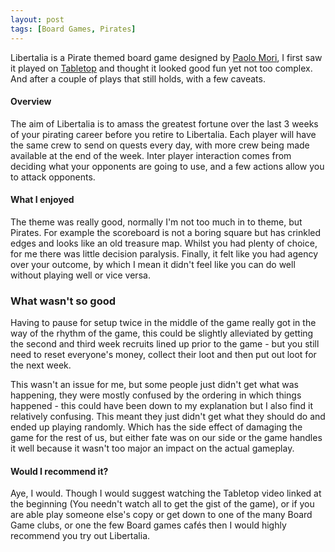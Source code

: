 ```yaml
---
layout: post
tags: [Board Games, Pirates]
---
```

Libertalia is a Pirate themed board game designed by [Paolo Mori](https://boardgamegeek.com/boardgamedesigner/7640/paolo-mori), I first saw it played on [Tabletop](https://www.youtube.com/watch?v=cdGQ4npIzfI) and thought it looked good fun yet not too complex. And after a couple of plays that still holds, with a few caveats.

#### Overview
The aim of Libertalia is to amass the greatest fortune over the last 3 weeks of your pirating career before you retire to Libertalia. Each player will have the same crew to send on quests every day, with more crew being made available at the end of the week. Inter player interaction comes from deciding what your opponents are going to use, and a few actions allow you to attack opponents.

#### What I enjoyed
The theme was really good, normally I'm not too much in to theme, but Pirates. For example the scoreboard is not a boring square but has crinkled edges and looks like an old treasure map. Whilst you had plenty of choice, for me there was little decision paralysis. Finally, it felt like you had agency over your outcome, by which I mean it didn't feel like you can do well without playing well or vice versa.

### What wasn't so good
Having to pause for setup twice in the middle of the game really got in the way of the rhythm of the game, this could be slightly alleviated by getting the second and third week recruits lined up prior to the game - but you still need to reset everyone's money, collect their loot and then put out loot for the next week.

This wasn't an issue for me, but some people just didn't get what was happening, they were mostly confused by the ordering in which things happened - this could have been down to my explanation but I also find it relatively confusing. This meant they just didn't get what they should do and ended up playing randomly. Which has the side effect of damaging the game for the rest of us, but either fate was on our side or the game handles it well because it wasn't too major an impact on the actual gameplay.

#### Would I recommend it?
Aye, I would. Though I would suggest watching the Tabletop video linked at the beginning (You needn't watch all to get the gist of the game), or if you are able play someone else's copy or get down to one of the many Board Game clubs, or one the few Board games cafés then I would highly recommend you try out Libertalia.
